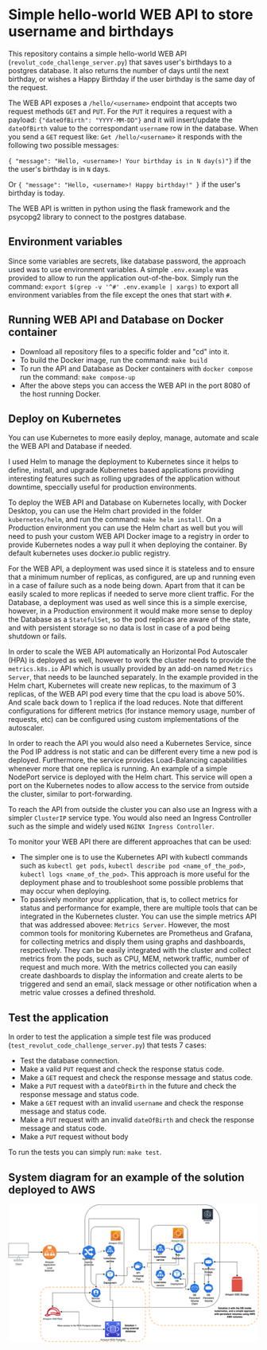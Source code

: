 # Simple hello-world WEB API to store username and birthdays

This repository contains a simple hello-world WEB API (``revolut_code_challenge_server.py``) that saves user's birthdays to a postgres database. It also returns the number of days until the next birthday, or wishes a Happy Birthday if the user birthday is the same day of the request. 

The WEB API exposes a ``/hello/<username>`` endpoint that accepts two request methods ``GET`` and ``PUT``. For the ``PUT`` it requires a request with a payload: ``{"dateOfBirth": "YYYY-MM-DD"}`` and it will insert/update the ``dateOfBirth`` value to the correspondant ``username`` row in the database.
When you send a ``GET`` request like: ``Get /hello/<username>`` it responds with the following two possible messages:

``{ "message": "Hello, <username>! Your birthday is in N day(s)"}`` if the the user's birthday is in ``N`` days.

Or ``{ "message": "Hello, <username>! Happy birthday!" }`` if the user's birthday is today.

The WEB API is written in python using the flask framework and the psycopg2 library to connect to the postgres database.

## Environment variables

Since some variables are secrets, like database password, the approach used was to use environment variables.
A simple ``.env.example`` was provided to allow to run the application out-of-the-box.
Simply run the command: ``export $(grep -v '^#' .env.example | xargs)`` to export all environment variables from the file except the ones that start with ``#``.

## Running WEB API and Database on Docker container

* Download all repository files to a specific folder and "cd" into it.
* To build the Docker image, run the command: ``make build``
* To run the API and Database as Docker containers with ``docker compose`` run the command: ``make compose-up`` 
* After the above steps you can access the WEB API in the port 8080 of the host running Docker.

## Deploy on Kubernetes

You can use Kubernetes to more easily deploy, manage, automate and scale the WEB API and Database if needed. 

I used Helm to manage the deployment to Kubernetes since it helps to define, install, and upgrade Kubernetes based applications providing interesting features such as rolling upgrades of the application without downtime, speccially useful for production environments.

To deploy the WEB API and Database on Kubernetes locally, with Docker Desktop, you can use the Helm chart provided in the folder ``kubernetes/helm``, and run the command: ``make helm install``. 
On a Production environment you can use the Helm chart as well but you will need to push your custom WEB API Docker image to a registry in order to provide Kubernetes nodes a way pull it when deploying the container. By default kubernetes uses docker.io public registry. 

For the WEB API, a deployment was used since it is stateless and to ensure that a minimum number of replicas, as configured, are up and running even in a case of failure such as a node being down. Apart from that it can be easily scaled to more replicas if needed to serve more client traffic. For the Database, a deployment was used as well since this is a simple exercise, however, in a Production environment it would make more sense to deploy the Database as a ``StatefulSet``, so the pod replicas are aware of the state, and with persistent storage so no data is lost in case of a pod being shutdown or fails.

In order to scale the WEB API automatically an Horizontal Pod Autoscaler (HPA) is deployed as well, however to work the cluster needs to provide the ``metrics.k8s.io`` API which is usually provided by an add-on named ``Metrics Server``, that needs to be launched separately. 
In the example provided in the Helm chart, Kubernetes will create new replicas, to the maximum of 3 replicas, of the WEB API pod every time that the cpu load is above 50%. And scale back down to 1 replica if the load reduces.
Note that different configurations for different metrics (for instance memory usage, number of requests, etc) can be configured using custom implementations of the autoscaler.

In order to reach the API you would also need a Kubernetes Service, since the Pod IP address is not static and can be different every time a new pod is deployed. Furthermore, the service provides Load-Balancing capabilities whenever more that one replica is running. An example of a simple NodePort service is deployed with the Helm chart. This service will open a port on the Kubernetes nodes to allow access to the service from outside the cluster, similar to port-forwarding.

To reach the API from outside the cluster you can also use an Ingress with a simpler ``ClusterIP`` service type. You would also need an Ingress Controller such as the simple and widely used ``NGINX Ingress Controller``. 

To monitor your WEB API there are different approaches that can be used:
* The simpler one is to use the Kubernetes API with kubectl commands such as ``kubectl get pods``, ``kubectl describe pod <name_of_the_pod>``, ``kubectl logs <name_of_the_pod>``. This approach is more useful for the deployment phase and to troubleshoot some possible problems that may occur when deploying.
* To passively monitor your application, that is, to collect metrics for status and performance for example, there are multiple tools that can be integrated in the Kubernetes cluster. You can use the simple metrics API that was addressed abovee: ``Metrics Server``. However, the most common tools for monitoring Kubernetes are Prometheus and Grafana, for collecting metrics and disply them using graphs and dashboards, respectively. They can be easily integrated with the cluster and collect metrics from the pods, such as CPU, MEM, network traffic, number of request and much more. With the metrics collected you can easily create dashboards to display the information and create alerts to be triggered and send an email, slack message or other notification when a metric value crosses a defined threshold.

## Test the application

In order to test the application a simple test file was produced (``test_revolut_code_challenge_server.py``) that tests 7 cases:
* Test the database connection.
* Make a valid ``PUT`` request and check the response status code.
* Make a ``GET`` request and check the response message and status code.
* Make a ``PUT`` request with a ``dateOfBirth`` in the future and check the response message and status code.
* Make a ``GET`` request with an invalid ``username`` and check the response message and status code.
* Make a ``PUT`` request with an invalid ``dateOfBirth`` and check the response message and status code.
* Make a ``PUT`` request without body
  
To run the tests you can simply run: ``make test``.

## System diagram for an example of the solution deployed to AWS
![System Diagram](/revolut-challenge-system-diagram.png)
